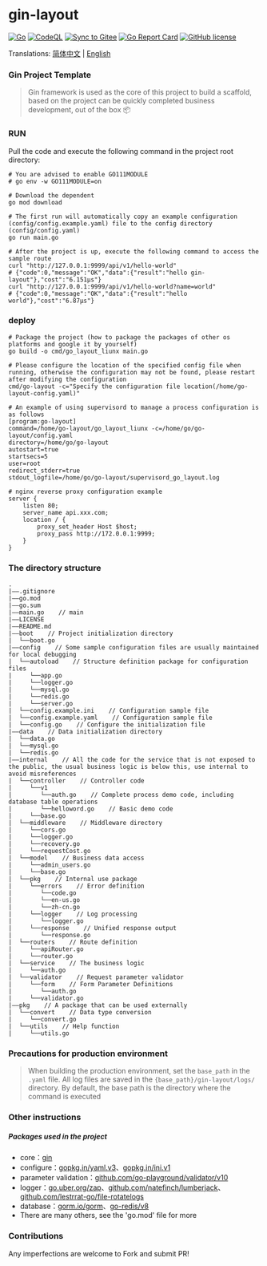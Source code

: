 # gin-layout 
[![Go](https://github.com/wannanbigpig/gin-layout/actions/workflows/go.yml/badge.svg)](https://github.com/wannanbigpig/gin-layout/actions/workflows/go.yml)
[![CodeQL](https://github.com/wannanbigpig/gin-layout/actions/workflows/codeql.yml/badge.svg)](https://github.com/wannanbigpig/gin-layout/actions/workflows/codeql.yml)
[![Sync to Gitee](https://github.com/wannanbigpig/gin-layout/actions/workflows/gitee-sync.yml/badge.svg?branch=master)](https://github.com/wannanbigpig/gin-layout/actions/workflows/gitee-sync.yml)
[![Go Report Card](https://goreportcard.com/badge/github.com/wannanbigpig/gin-layout)](https://goreportcard.com/report/github.com/wannanbigpig/gin-layout)
[![GitHub license](https://img.shields.io/github/license/wannanbigpig/gin-layout)](https://github.com/wannanbigpig/gin-layout/blob/master/LICENSE)

Translations: [简体中文](README.md) | [English](README_en.md)
### Gin Project Template
> Gin framework is used as the core of this project to build a scaffold, based on the project can be quickly completed business development, out of the box 📦

### RUN
Pull the code and execute the following command in the project root directory:
```shell
# You are advised to enable GO111MODULE
# go env -w GO111MODULE=on

# Download the dependent
go mod download

# The first run will automatically copy an example configuration (config/config.example.yaml) file to the config directory (config/config.yaml)
go run main.go

# After the project is up, execute the following command to access the sample route
curl "http://127.0.0.1:9999/api/v1/hello-world"
# {"code":0,"message":"OK","data":{"result":"hello gin-layout"},"cost":"6.151µs"}
curl "http://127.0.0.1:9999/api/v1/hello-world?name=world"
# {"code":0,"message":"OK","data":{"result":"hello world"},"cost":"6.87µs"}
```

### deploy
```shell
# Package the project (how to package the packages of other os platforms and google it by yourself)
go build -o cmd/go_layout_liunx main.go

# Please configure the location of the specified config file when running, otherwise the configuration may not be found, please restart after modifying the configuration
cmd/go-layout -c="Specify the configuration file location(/home/go-layout-config.yaml)"

# An example of using supervisord to manage a process configuration is as follows
[program:go-layout]
command=/home/go-layout/go_layout_liunx -c=/home/go/go-layout/config.yaml
directory=/home/go/go-layout
autostart=true
startsecs=5
user=root
redirect_stderr=true
stdout_logfile=/home/go/go-layout/supervisord_go_layout.log

# nginx reverse proxy configuration example
server {
    listen 80;
    server_name api.xxx.com;
    location / {
        proxy_set_header Host $host;
        proxy_pass http://172.0.0.1:9999;
    }
}
```

### The directory structure
```
.
|——.gitignore
|——go.mod
|——go.sum
|——main.go    // main
|——LICENSE
|——README.md
|——boot    // Project initialization directory
|  └──boot.go
|——config    // Some sample configuration files are usually maintained for local debugging
|  └──autoload    // Structure definition package for configuration files
|     └──app.go
|     └──logger.go
|     └──mysql.go
|     └──redis.go
|     └──server.go
|  └──config.example.ini    // Configuration sample file
|  └──config.example.yaml    // Configuration sample file
|  └──config.go    // Configure the initialization file
|——data    // Data initialization directory
|  └──data.go
|  └──mysql.go
|  └──redis.go
|——internal    // All the code for the service that is not exposed to the public, the usual business logic is below this, use internal to avoid misreferences
|  └──controller    // Controller code
|     └──v1
|        └──auth.go    // Complete process demo code, including database table operations
|        └──helloword.go    // Basic demo code
|     └──base.go
|  └──middleware    // Middleware directory
|     └──cors.go
|     └──logger.go
|     └──recovery.go
|     └──requestCost.go
|  └──model    // Business data access
|     └──admin_users.go
|     └──base.go
|  └──pkg    // Internal use package
|     └──errors    // Error definition
|        └──code.go
|        └──en-us.go
|        └──zh-cn.go
|     └──logger    // Log processing
|        └──logger.go
|     └──response    // Unified response output
|        └──response.go
|  └──routers    // Route definition
|     └──apiRouter.go
|     └──router.go
|  └──service    // The business logic
|     └──auth.go
|  └──validator    // Request parameter validator
|     └──form    // Form Parameter Definitions
|        └──auth.go
|     └──validator.go
|——pkg    // A package that can be used externally
|  └──convert    // Data type conversion
|     └──convert.go
|  └──utils    // Help function
|     └──utils.go
```

### Precautions for production environment
> When building the production environment, set the `base_path` in the `.yaml` file. All log files are saved in the `{base_path}/gin-layout/logs/` directory. By default, the base path is the directory where the command is executed

### Other instructions
##### Packages used in the project
- core：[gin](https://github.com/gin-gonic/gin)
- configure：[gopkg.in/yaml.v3](https://github.com/go-yaml/yaml)、[gopkg.in/ini.v1](https://github.com/go-ini/ini)
- parameter validation：[github.com/go-playground/validator/v10](https://github.com/go-playground/validator)
- logger：[go.uber.org/zap](https://github.com/uber-go/zap)、[github.com/natefinch/lumberjack](http://github.com/natefinch/lumberjack)、[github.com/lestrrat-go/file-rotatelogs](https://github.com/lestrrat-go/file-rotatelogs)
- database：[gorm.io/gorm](https://github.com/go-gorm/gorm)、[go-redis/v8](https://github.com/go-redis/redis)
- There are many others, see the 'go.mod' file for more

### Contributions
Any imperfections are welcome to Fork and submit PR!
